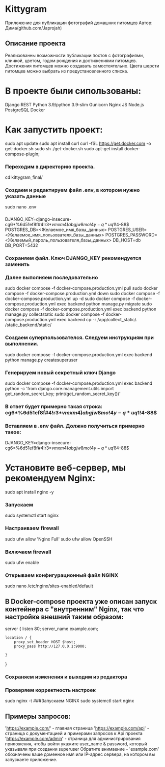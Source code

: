 # Kittygram 
Приложение для публикации фотографий домашних питомцев
Автор: Дима(github.com/Japrojah)

Описание проекта
--------------
Реализованны возможности публикации постов с фотографиями,
кличкой, цветом, годом рождения и достижениями питомцев.
Достижения питомцев можно создавать самостоятельно.
Цвета шерсти питомцев можно выбрать из предустановленного списка.
# В проекте были сипользованы: 
Django REST
Python 3.9/python 3.9-slim
Gunicorn
Nginx
JS
Node.js
PostgreSQL
Docker

# Как запустить проект:
sudo apt update
sudo apt install curl
curl -fSL https://get.docker.com -o get-docker.sh
sudo sh ./get-docker.sh
sudo apt-get install docker-compose-plugin;
### Переходим в директорию проекта.
cd kittygram_final/
### Создаем и редактируем файл .env, в котором нужно указать данные
sudo nano .env
### 
DJANGO_KEY=django-insecure-cg6*%6d51ef8f#4!r3*$vmxm4)abgjw8mo!4y-q*uq1!4$-88$
POSTGRES_DB=<Желаемое_имя_базы_данных>
POSTGRES_USER=<Желаемое_имя_пользователя_базы_данных>
POSTGRES_PASSWORD=<Желаемый_пароль_пользователя_базы_данных>
DB_HOST=db
DB_PORT=5432
### Сохраняем файл. Ключ DJANGO_KEY рекомендуется заменить
### Далее выполняем последовательно
sudo docker compose -f docker-compose.production.yml pull
sudo docker compose -f docker-compose.production.yml down
sudo docker compose -f docker-compose.production.yml up -d
sudo docker compose -f docker-compose.production.yml exec backend python manage.py migrate
sudo docker compose -f docker-compose.production.yml exec backend python manage.py collectstatic
sudo docker compose -f docker-compose.production.yml exec backend cp -r /app/collect_static/. /static_backend/static/
### Создаем суперпользователся. Следуем инструкциям при выполнении.
sudo docker compose -f docker-compose.production.yml exec backend python manage.py createsuperuser

### Генерируем новый секретный ключ Django
sudo docker compose -f docker-compose.production.yml exec backend python -c 'from django.core.management.utils import get_random_secret_key; print(get_random_secret_key())'
### В ответ будет примерно такая строка: cg6*%6d51ef8f#4!r3*$vmxm4)abgjw8mo!4y-q*uq1!4$-88$
### Вставляем в .env файл. Должно получиться примерно такое:
DJANGO_KEY=django-insecure-cg6*%6d51ef8f#4!r3*$vmxm4)abgjw8mo!4y-q*uq1!4$-88$

# Установите веб-сервер, мы рекомендуем Nginx:
sudo apt install nginx -y
### Запускаем
sudo systemctl start nginx
### Настраиваем firewall
sudo ufw allow 'Nginx Full'
sudo ufw allow OpenSSH
### Включаем firewall
sudo ufw enable
### Открываем конфигурационный файл NGINX
sudo nano /etc/nginx/sites-enabled/default

## В Docker-compose проекта уже описан запуск контейнера с "внутренним" Nginx, так что настройке внешний таким образом: 

server {
    listen 80;
    server_name example.com;
    
    location / {
        proxy_set_header HOST $host;
        proxy_pass http://127.0.0.1:9000;

    }
}

### Сохраняем изменения и выходим из редактора
### Проверяем корректность настроек
sudo nginx -t
###Запускаем NGINX
sudo systemctl start nginx

## Примеры запросов:
'https://example.com/' - главная страница
'https://example.com/api' - страница с документацией и примерами запросов к Api проекта
'https://example.com/admin' - страница для администрирования приложения, чтобы войти укажите user_name & password, который указывали при создании superuser
Обратите внимаение - 'example.com' обозначены ваше доменное имя или IP-адрес сервера, на котором вы запускаете приложение.

